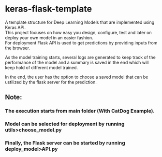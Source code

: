 # keras-flask-template
A template structure for Deep Learning Models that are implemented using Keras API.  
This project focuses on how easy you design, configure, test and later on deploy your own model in an easier fashion.  
For deployment Flask API is used to get predictions by providing inputs from the browser.  
  
As the model training starts, several logs are generated to keep track of the performance of the model and a summary is saved in the end which will keep hold of different model trained.  

In the end, the user has the option to choose a saved model that can be ustilized by the flask server for the prediction.  

## Note:  
###  The execution starts from main folder (With CatDog Example).  
###  Model can be selected for deployment by running utils>choose_model.py
###  Finally, the Flask server can be started by running deploy_model>API.py
